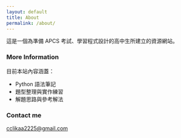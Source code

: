 ```yaml
---
layout: default
title: About
permalink: /about/
---
```


這是一個為準備 APCS 考試、學習程式設計的高中生所建立的資源網站。

### More Information

目前本站內容涵蓋：
- Python 語法筆記
- 題型整理與實作練習
- 解題思路與參考解法

### Contact me

[cclikaa2225@gmail.com](mailto:cclikaa2225@gmail.com)
